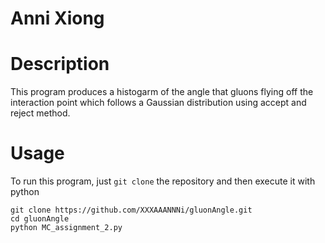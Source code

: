 # Anni Xiong

# Description
This program produces a histogarm of the angle that gluons flying off the interaction point which follows a Gaussian distribution 
using accept and reject method.

# Usage
To run this program, just `git clone` the repository and then execute it with python
```
git clone https://github.com/XXXAAANNNi/gluonAngle.git
cd gluonAngle
python MC_assignment_2.py 
```
